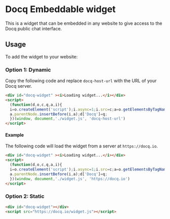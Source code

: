 # Docq Embeddable widget

This is a widget that can be embedded in any website to give access to the Docq public chat interface.

## Usage
To add the widget to your website:

### Option 1: Dynamic

Copy the following code and replace `docq-host-url` with the URL of your Docq server.

```html
<div id="docq-widget" ><i>Loading widget...</i></div>
<script>
  (function(d,o,c,q,a,i){
  i=o.createElement('script');i.async=1;i.src=c;a=o.getElementsByTagName('script')[0];
  a.parentNode.insertBefore(i,a);d['Docq']=q;
  })(window, document,'./widget.js', 'docq-host-url')
</script>
```

#### Example
The following code will load the widget from  a server at `https://docq.io`.

```html
<div id="docq-widget" ><i>Loading widget...</i></div>
<script>
  (function(d,o,c,q,a,i){
  i=o.createElement('script');i.async=1;i.src=c;a=o.getElementsByTagName('script')[0];
  a.parentNode.insertBefore(i,a);d['Docq']=q;
  })(window, document,'./widget.js', 'https://docq.io')
</script>
```

### Option 2: Static

```html
<div id="docq-widget"></div>
<script src="https://docq.io/widget.js"></script>
```
